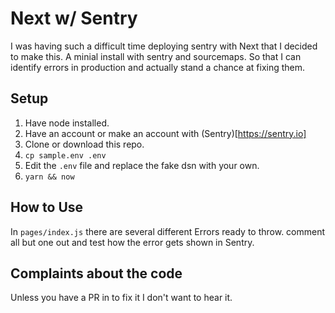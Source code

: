 # Next w/ Sentry

I was having such a difficult time deploying sentry with Next that I decided to make this. A minial install with sentry and sourcemaps. So that I can identify errors in production and actually stand a chance at fixing them.

## Setup

1. Have node installed.
2. Have an account or make an account with (Sentry)[https://sentry.io]
3. Clone or download this repo.
4. `cp sample.env .env`
5. Edit the `.env` file and replace the fake dsn with your own.
6. `yarn && now`

## How to Use

In `pages/index.js` there are several different Errors ready to throw. comment all but one out and test how the error gets shown in Sentry.

## Complaints about the code

Unless you have a PR in to fix it I don't want to hear it.
